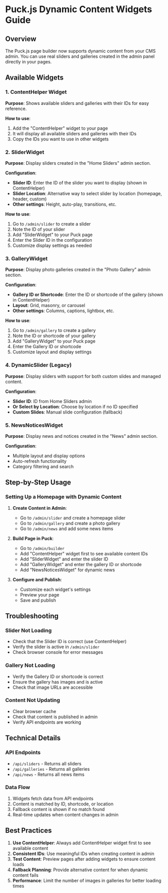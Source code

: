 # Puck.js Dynamic Content Widgets Guide

## Overview

The Puck.js page builder now supports dynamic content from your CMS admin. You can use real sliders and galleries created in the admin panel directly in your pages.

## Available Widgets

### 1. ContentHelper Widget

**Purpose**: Shows available sliders and galleries with their IDs for easy reference.

**How to use**:
1. Add the "ContentHelper" widget to your page
2. It will display all available sliders and galleries with their IDs
3. Copy the IDs you want to use in other widgets

### 2. SliderWidget

**Purpose**: Display sliders created in the "Home Sliders" admin section.

**Configuration**:
- **Slider ID**: Enter the ID of the slider you want to display (shown in ContentHelper)
- **Slider Location**: Alternative way to select slider by location (homepage, header, custom)
- **Other settings**: Height, auto-play, transitions, etc.

**How to use**:
1. Go to `/admin/slider` to create a slider
2. Note the ID of your slider
3. Add "SliderWidget" to your Puck page
4. Enter the Slider ID in the configuration
5. Customize display settings as needed

### 3. GalleryWidget

**Purpose**: Display photo galleries created in the "Photo Gallery" admin section.

**Configuration**:
- **Gallery ID or Shortcode**: Enter the ID or shortcode of the gallery (shown in ContentHelper)
- **Layout**: Grid, masonry, or carousel
- **Other settings**: Columns, captions, lightbox, etc.

**How to use**:
1. Go to `/admin/gallery` to create a gallery
2. Note the ID or shortcode of your gallery
3. Add "GalleryWidget" to your Puck page
4. Enter the Gallery ID or shortcode
5. Customize layout and display settings

### 4. DynamicSlider (Legacy)

**Purpose**: Display sliders with support for both custom slides and managed content.

**Configuration**:
- **Slider ID**: ID from Home Sliders admin
- **Or Select by Location**: Choose by location if no ID specified
- **Custom Slides**: Manual slide configuration (fallback)

### 5. NewsNoticesWidget

**Purpose**: Display news and notices created in the "News" admin section.

**Configuration**:
- Multiple layout and display options
- Auto-refresh functionality
- Category filtering and search

## Step-by-Step Usage

### Setting Up a Homepage with Dynamic Content

1. **Create Content in Admin**:
   - Go to `/admin/slider` and create a homepage slider
   - Go to `/admin/gallery` and create a photo gallery
   - Go to `/admin/news` and add some news items

2. **Build Page in Puck**:
   - Go to `/admin/builder`
   - Add "ContentHelper" widget first to see available content IDs
   - Add "SliderWidget" and enter the slider ID
   - Add "GalleryWidget" and enter the gallery ID or shortcode
   - Add "NewsNoticesWidget" for dynamic news

3. **Configure and Publish**:
   - Customize each widget's settings
   - Preview your page
   - Save and publish

## Troubleshooting

### Slider Not Loading
- Check that the Slider ID is correct (use ContentHelper)
- Verify the slider is active in `/admin/slider`
- Check browser console for error messages

### Gallery Not Loading
- Verify the Gallery ID or shortcode is correct
- Ensure the gallery has images and is active
- Check that image URLs are accessible

### Content Not Updating
- Clear browser cache
- Check that content is published in admin
- Verify API endpoints are working

## Technical Details

### API Endpoints
- `/api/sliders` - Returns all sliders
- `/api/galleries` - Returns all galleries
- `/api/news` - Returns all news items

### Data Flow
1. Widgets fetch data from API endpoints
2. Content is matched by ID, shortcode, or location
3. Fallback content is shown if no match found
4. Real-time updates when content changes in admin

## Best Practices

1. **Use ContentHelper**: Always add ContentHelper widget first to see available content
2. **Consistent IDs**: Use meaningful IDs when creating content in admin
3. **Test Content**: Preview pages after adding widgets to ensure content loads
4. **Fallback Planning**: Provide alternative content for when dynamic content fails
5. **Performance**: Limit the number of images in galleries for better loading times
